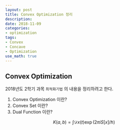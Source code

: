 ```yaml
---
layout: post
title: Convex Optimization 정리
description: 
date: 2018-11-09
categories:
- optimization
tags:
- Convex
- Concave
- Optimization
use_math: true
---
```


## Convex Optimization
2018년도 2학기 과목 `최적화기법` 의 내용을 정리하려고 한다.

1. Convex Optimization 이란?
2. Convex Set 이란?
3. Dual Function 이란?

$$
K(a,b) = \int \mathcal{D}x(t) \exp(2\pi i S[x]/\hbar)
$$

